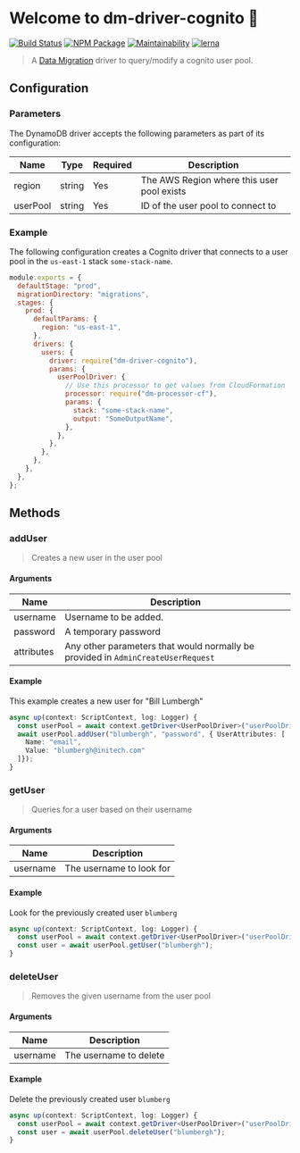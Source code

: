 # Welcome to dm-driver-cognito 👋

[![Build Status](https://travis-ci.org/theBenForce/data-migration.svg?branch=master)](https://travis-ci.org/theBenForce/data-migration)
[![NPM Package](https://img.shields.io/npm/v/dm-driver-cognito)](https://www.npmjs.com/package/dm-driver-cognito)
[![Maintainability](https://api.codeclimate.com/v1/badges/89a0c1976c9b89979635/maintainability)](https://codeclimate.com/github/theBenForce/data-migration/maintainability)
[![lerna](https://img.shields.io/badge/maintained%20with-lerna-cc00ff.svg)](https://lerna.js.org/)

> A [Data Migration](https://www.npmjs.com/package/data-migration) driver to query/modify a cognito user pool.

## Configuration

### Parameters

The DynamoDB driver accepts the following parameters as part of its configuration:

| Name     | Type   | Required | Description                                |
| -------- | ------ | -------- | ------------------------------------------ |
| region   | string | Yes      | The AWS Region where this user pool exists |
| userPool | string | Yes      | ID of the user pool to connect to          |

### Example

The following configuration creates a Cognito driver that connects to a user pool in the `us-east-1` stack `some-stack-name`.

```javascript
module.exports = {
  defaultStage: "prod",
  migrationDirectory: "migrations",
  stages: {
    prod: {
      defaultParams: {
        region: "us-east-1",
      },
      drivers: {
        users: {
          driver: require("dm-driver-cognito"),
          params: {
            userPoolDriver: {
              // Use this processor to get values from CloudFormation
              processor: require("dm-processor-cf"),
              params: {
                stack: "some-stack-name",
                output: "SomeOutputName",
              },
            },
          },
        },
      },
    },
  },
};
```

## Methods

### addUser

> Creates a new user in the user pool

#### Arguments

| Name       | Description                                                                      |
| ---------- | -------------------------------------------------------------------------------- |
| username   | Username to be added.                                                            |
| password   | A temporary password                                                             |
| attributes | Any other parameters that would normally be provided in `AdminCreateUserRequest` |

#### Example

This example creates a new user for "Bill Lumbergh"

```typescript
async up(context: ScriptContext, log: Logger) {
  const userPool = await context.getDriver<UserPoolDriver>("userPoolDriver");
  await userPool.addUser("blumbergh", "password", { UserAttributes: [
    Name: "email",
    Value: "blumbergh@initech.com"
  ]});
}
```

### getUser

> Queries for a user based on their username

#### Arguments

| Name     | Description              |
| -------- | ------------------------ |
| username | The username to look for |

#### Example

Look for the previously created user `blumberg`

```typescript
async up(context: ScriptContext, log: Logger) {
  const userPool = await context.getDriver<UserPoolDriver>("userPoolDriver");
  const user = await userPool.getUser("blumbergh");
}
```

### deleteUser

> Removes the given username from the user pool

#### Arguments

| Name     | Description            |
| -------- | ---------------------- |
| username | The username to delete |

#### Example

Delete the previously created user `blumberg`

```typescript
async up(context: ScriptContext, log: Logger) {
  const userPool = await context.getDriver<UserPoolDriver>("userPoolDriver");
  const user = await userPool.deleteUser("blumbergh");
}
```
